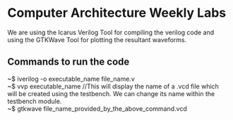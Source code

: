 # Computer Architecture Weekly Labs
We are using the Icarus Verilog Tool for compiling the verilog code and using the GTKWave Tool for plotting the resultant waveforms.

## Commands to run the code

~$ iverilog -o executable_name file_name.v  
~$ vvp executable_name //This will display the name of a .vcd file which will be created using the testbench. We can change its name within the testbench module.  
~$ gtkwave file_name_provided_by_the_above_command.vcd  

